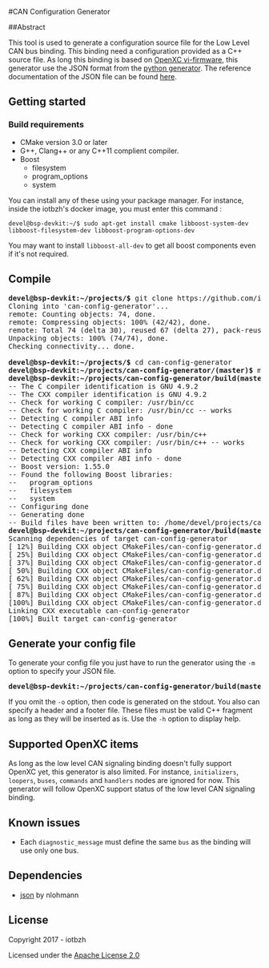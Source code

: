 #CAN Configuration Generator

##Abstract

This tool is used to generate a configuration source file for the Low Level CAN bus binding.
This binding need a configuration provided as a C++ source file.
As long this binding is based on [OpenXC vi-firmware](https://github.com/openxc/vi-firmware), this generator use the JSON format from the [python generator](https://github.com/openxc/openxc-python).
The reference documentation of the JSON file can be found [here](https://github.com/openxc/vi-firmware/blob/master/docs/config/reference.rst).

## Getting started
### Build requirements

* CMake version 3.0 or later
* G++, Clang++ or any C++11 complient compiler.
* Boost
    * filesystem
    * program_options
    * system

You can install any of these using your package manager. For instance, inside the iotbzh's docker image, you must enter this command :

	devel@bsp-devkit:~/$ sudo apt-get install cmake libboost-system-dev libboost-filesystem-dev libboost-program-options-dev

You may want to install `libboost-all-dev` to get all boost components even if it's not required.

## Compile

<pre>
<b>devel@bsp-devkit:~/projects/$</b> git clone https://github.com/iotbzh/can-config-generator.git
Cloning into 'can-config-generator'...
remote: Counting objects: 74, done.
remote: Compressing objects: 100% (42/42), done.
remote: Total 74 (delta 30), reused 67 (delta 27), pack-reused 0
Unpacking objects: 100% (74/74), done.
Checking connectivity... done.
	
<b>devel@bsp-devkit:~/projects/$</b> cd can-config-generator
<b>devel@bsp-devkit:~/projects/can-config-generator/(master)$</b> mkdir build
<b>devel@bsp-devkit:~/projects/can-config-generator/build(master)$</b> cmake -G "Unix Makefiles" ..
-- The C compiler identification is GNU 4.9.2
-- The CXX compiler identification is GNU 4.9.2
-- Check for working C compiler: /usr/bin/cc
-- Check for working C compiler: /usr/bin/cc -- works
-- Detecting C compiler ABI info
-- Detecting C compiler ABI info - done
-- Check for working CXX compiler: /usr/bin/c++
-- Check for working CXX compiler: /usr/bin/c++ -- works
-- Detecting CXX compiler ABI info
-- Detecting CXX compiler ABI info - done
-- Boost version: 1.55.0
-- Found the following Boost libraries:
--   program_options
--   filesystem
--   system
-- Configuring done
-- Generating done
-- Build files have been written to: /home/devel/projects/can-config-generator/build
<b>devel@bsp-devkit:~/projects/can-config-generator/build(master)$</b> make
Scanning dependencies of target can-config-generator
[ 12%] Building CXX object CMakeFiles/can-config-generator.dir/src/main.cpp.o
[ 25%] Building CXX object CMakeFiles/can-config-generator.dir/src/openxc/message_set.cpp.o
[ 37%] Building CXX object CMakeFiles/can-config-generator.dir/src/openxc/can_bus.cpp.o
[ 50%] Building CXX object CMakeFiles/can-config-generator.dir/src/openxc/can_message.cpp.o
[ 62%] Building CXX object CMakeFiles/can-config-generator.dir/src/openxc/command.cpp.o
[ 75%] Building CXX object CMakeFiles/can-config-generator.dir/src/openxc/diagnostic_message.cpp.o
[ 87%] Building CXX object CMakeFiles/can-config-generator.dir/src/openxc/mapping.cpp.o
[100%] Building CXX object CMakeFiles/can-config-generator.dir/src/openxc/signal.cpp.o
Linking CXX executable can-config-generator
[100%] Built target can-config-generator
</pre>

## Generate your config file

To generate your config file you just have to run the generator using the `-m` option to specify your JSON file.
<pre>
<b>devel@bsp-devkit:~/projects/can-config-generator/build(master)$</b> can-config-generator -m ../tests/basic.json -o configuration-generated.cpp
</pre>

If you omit the `-o` option, then code is generated on the stdout.
You also can specify a header and a footer file.
These files must be valid C++ fragment as long as they will be inserted as is.
Use the `-h` option to display help.

## Supported OpenXC items

As long as the low level CAN signaling binding doesn't fully support OpenXC yet, this generator is also limited.
For instance, `initializers`, `loopers`, `buses`, `commands` and `handlers` nodes are ignored for now.
This generator will follow OpenXC support status of the low level CAN signaling binding.

## Known issues

* Each `diagnostic_message` must define the same `bus` as the binding will use only one bus.

## Dependencies

* [json](https://github.com/nlohmann/json) by nlohmann

## License

Copyright 2017 - iotbzh

Licensed under the [Apache License 2.0](https://github.com/iotbzh/can-config-generator/blob/master/LICENSE)